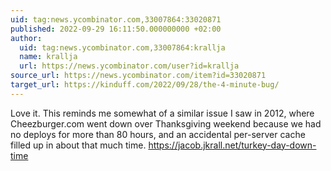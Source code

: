 ```yaml
---
uid: tag:news.ycombinator.com,33007864:33020871
published: 2022-09-29 16:11:50.000000000 +02:00
author:
  uid: tag:news.ycombinator.com,33007864:krallja
  name: krallja
  url: https://news.ycombinator.com/user?id=krallja
source_url: https://news.ycombinator.com/item?id=33020871
target_url: https://kinduff.com/2022/09/28/the-4-minute-bug/
---
```


Love it. This reminds me somewhat of a similar issue I saw in 2012, where Cheezburger.com went down over Thanksgiving weekend because we had no deploys for more than 80 hours, and an accidental per-server cache filled up in about that much time. https://jacob.jkrall.net/turkey-day-down-time
